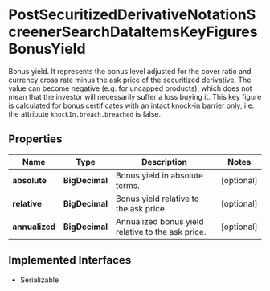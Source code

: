 

# PostSecuritizedDerivativeNotationScreenerSearchDataItemsKeyFiguresBonusYield

Bonus yield. It represents the bonus level adjusted for the cover ratio and currency cross rate minus the ask price of the securitized derivative. The value can become negative (e.g. for uncapped products), which does not mean that the investor will necessarily suffer a loss buying it. This key figure is calculated for bonus certificates with an intact knock-in barrier only, i.e. the attribute `knockIn.breach.breached` is false.

## Properties

Name | Type | Description | Notes
------------ | ------------- | ------------- | -------------
**absolute** | **BigDecimal** | Bonus yield in absolute terms. |  [optional]
**relative** | **BigDecimal** | Bonus yield relative to the ask price. |  [optional]
**annualized** | **BigDecimal** | Annualized bonus yield relative to the ask price. |  [optional]


## Implemented Interfaces

* Serializable


